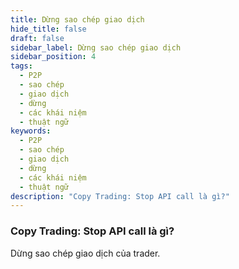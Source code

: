```yaml
---
title: Dừng sao chép giao dịch
hide_title: false
draft: false
sidebar_label: Dừng sao chép giao dịch
sidebar_position: 4
tags:
  - P2P
  - sao chép
  - giao dịch
  - dừng
  - các khái niệm
  - thuật ngữ
keywords:
  - P2P
  - sao chép
  - giao dịch
  - dừng
  - các khái niệm
  - thuật ngữ
description: "Copy Trading: Stop API call là gì?"
---
```


### Copy Trading: Stop API call là gì?

Dừng sao chép giao dịch của trader.
